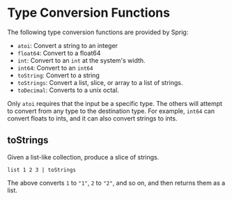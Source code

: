 # Type Conversion Functions

The following type conversion functions are provided by Sprig:

- `atoi`: Convert a string to an integer
- `float64`: Convert to a float64
- `int`: Convert to an `int` at the system's width.
- `int64`: Convert to an `int64`
- `toString`: Convert to a string
- `toStrings`: Convert a list, slice, or array to a list of strings.
- `toDecimal`: Converts to a unix octal.

Only `atoi` requires that the input be a specific type. The others will attempt
to convert from any type to the destination type. For example, `int64` can convert
floats to ints, and it can also convert strings to ints.

## toStrings

Given a list-like collection, produce a slice of strings.

```
list 1 2 3 | toStrings
```

The above converts `1` to `"1"`, `2` to `"2"`, and so on, and then returns
them as a list.
